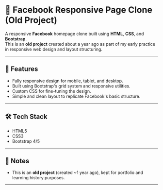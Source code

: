 # 📱 Facebook Responsive Page Clone (Old Project)

A responsive **Facebook** homepage clone built using **HTML**, **CSS**, and **Bootstrap**.  
This is an **old project** created about a year ago as part of my early practice in responsive web design and layout structuring.

---

## 🚀 Features
- Fully responsive design for mobile, tablet, and desktop.
- Built using Bootstrap's grid system and responsive utilities.
- Custom CSS for fine-tuning the design.
- Simple and clean layout to replicate Facebook's basic structure.

---

## 🛠️ Tech Stack
- HTML5
- CSS3
- Bootstrap 4/5

---


## 📝 Notes
- This is an **old project** (created ~1 year ago), kept for portfolio and learning history purposes.

---
